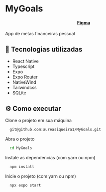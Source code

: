 # MyGoals

<h4 align="center"><a href="https://www.figma.com/file/tlmxGAlCPCunpOEdKgBnMO/MyGoals-App?type=design&node-id=7-2&mode=design&t=JYReWtuqvehZW5Au-0">Figma</a></h4>

App de metas financeiras pessoal

## 🎯 Tecnologias utilizadas

- React Native
- Typescript
- Expo
- Expo Router
- NativeWind
- Tailwindcss
- SQLite



## ⚙️ Como executar

Clone o projeto em sua máquina
```bash
  git@github.com:aureasiqueira1/MyGoals.git
```

Abra o projeto
```bash
  cd MyGoals
```

Instale as dependencias (com yarn ou npm)
```bash
  npm install
```

Inicie o projeto (com yarn ou npm)
```bash
  npx expo start
```
